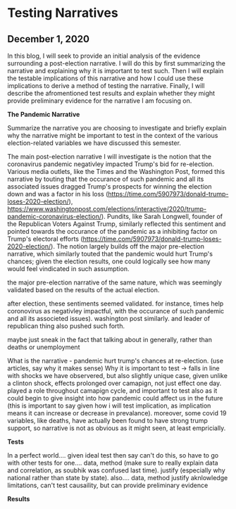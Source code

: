 # Testing Narratives  
## December 1, 2020

In this blog, I will seek to provide an initial analysis of the evidence surrounding a post-election narrative. I will do this by first summarizing the narrative and explaining why it is important to test such. Then I will explain the testable implications of this narrative and how I could use these implications to derive a method of testing the narrative. Finally, I will describe the afromentioned test results and explain whether they might provide preliminary evidence for the narrative I am focusing on. 

**The Pandemic Narrative**

Summarize the narrative you are choosing to investigate and briefly explain why the narrative might be important to test in the context of the various election-related variables we have discussed this semester.

The main post-election narrative I will investigate is the notion that the coronavirus pandemic negativley impacted Trump's bid for re-election. Various media outlets, like the Times and the Washington Post, formed this narrative by touting that the occurance of such pandemic and all its associated issues dragged Trump's prospects for winning the election down and was a factor in his loss (https://time.com/5907973/donald-trump-loses-2020-election/), https://www.washingtonpost.com/elections/interactive/2020/trump-pandemic-coronavirus-election/). Pundits, like Sarah Longwell, founder of the Republican Voters Against Trump, similarly reflected this sentiment and pointed towards the occurance of the pandemic as a inhibiting factor on Trump's electoral efforts (https://time.com/5907973/donald-trump-loses-2020-election/). The notion largely builds off the major pre-election narrative, which similarly touted that the pandemic would hurt Trump's chances; given the election results, one could logically see how many would feel vindicated in such assumption. 




 the major pre-election narrative of the same nature, which was seemingly validated based on the results of the actual election. 



after election, these sentiments seemed validated. for instance, times help coronovirus as negativley impactful, with the occurance of such pandemic and all its associeted issues). washington post similarly. and leader of republican thing also pushed such forth. 

maybe just sneak in the fact that talking about in generally, rather than deaths or unemployment 




What is the narrative - pandemic hurt trump's chances at re-election. (use articles, say why it makes sense) 
Why it is important to test -> falls in line with shocks we have observered, but also slightly unique case, given unlike a clinton shock, effects prolonged over camapign, not just effect one day. played a role throughout camapign cycle, and important to test also as it could begin to give insight into how pandemic could affect us in the future (this is important to say given how i will test implication, as implication means it can increase or decrease in prevalance).
moreover, some covid 19 variables, like deaths, have actually been found to have strong trump support, so narrative is not as obvious as it might seen, at least empricially. 

**Tests**

In a perfect world.... given ideal test
then say can't do this, so have to go with other tests
for one.... 
data, method (make sure to really explain data and correlation, as soubhik was confused last time). 
justify (especially why national rather than state by state).
also....
data, method
justify
aknlowledge limitations, can't test causaility, but can provide preliminary evidence 

**Results**
